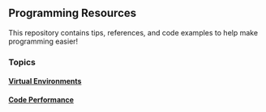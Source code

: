 ## Programming Resources

This repository contains tips, references, and code examples to help make programming easier!

### Topics

#### [Virtual Environments](notes/virtual_envs_notes.md)

#### [Code Performance](notes/performance_notes.md)
